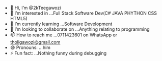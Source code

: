 - 👋 Hi, I’m @2kTeegawozi
- 👀 I’m interested in ...Full Stack Software Dev(C# JAVA PHYTHON CSS HTML5)
- 🌱 I’m currently learning ...Software Development
- 💞️ I’m looking to collaborate on ...Anything relating to programming
- 📫 How to reach me ...0711423601 on WhatsApp or tholigawozi@gmail.com
- 😄 Pronouns: ...him 
- ⚡ Fun fact: ...Nothing funny during debugging

<!---
2kTeegawozi/2kTeegawozi is a ✨ special ✨ repository because its `README.md` (this file) appears on your GitHub profile.
You can click the Preview link to take a look at your changes.
--->
